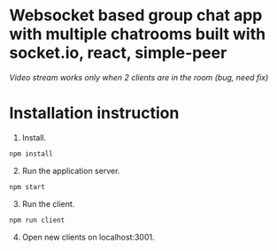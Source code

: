 # Websocket based group chat app with multiple chatrooms built with socket.io, react, simple-peer

*Video stream works only when 2 clients are in the room (bug, need fix)*

Installation instruction
=====================
1. Install.
``` bash
npm install
```
2. Run the application server.
``` bash
npm start
```
3. Run the client.
``` bash
npm run client
```
4. Open new clients on localhost:3001.